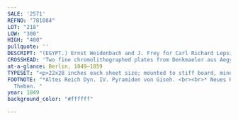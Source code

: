 ```yaml
---
SALE: '2571'
REFNO: "781084"
LOT: "218"
LOW: "300"
HIGH: "400"
pullquote: ''
DESCRIPT: "(EGYPT.) Ernst Weidenbach and J. Frey for Carl Richard Lepsius."
CROSSHEAD: 'Two fine chromolithographed plates from Denkmaeler aus Aegypten und Aethiopien. '
at-a-glance: Berlin, 1849–1859
TYPESET: "<p>22x28 inches each sheet size; mounted to stiff board, minor foxing.</p>"
FOOTNOTE: "*Altes Reich Dyn. IV. Pyramiden von Giseh. <br><br>* Neues Reich Dyn. XVIII.
  Theben. "
year: 1849
background_color: "#ffffff"

---
```

